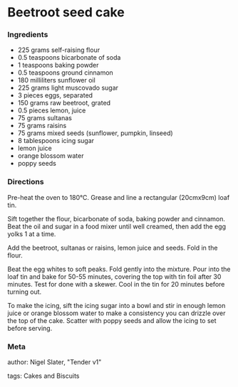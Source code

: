 # Beetroot seed cake

### Ingredients
 * 225 grams self-raising flour
 * 0.5 teaspoons bicarbonate of soda
 * 1 teaspoons baking powder
 * 0.5 teaspoons ground cinnamon
 * 180 milliliters sunflower oil
 * 225 grams light muscovado sugar
 * 3 pieces eggs, separated
 * 150 grams raw beetroot, grated
 * 0.5 pieces lemon, juice
 * 75 grams sultanas
 * 75 grams raisins
 * 75 grams mixed seeds (sunflower, pumpkin, linseed)
 * 8 tablespoons icing sugar
 * lemon juice
 * orange blossom water
 * poppy seeds

### Directions

Pre-heat the oven to 180℃. Grease and line a rectangular (20cmx9cm) loaf tin.

Sift together the flour, bicarbonate of soda, baking powder and cinnamon. Beat the oil and sugar in a food mixer until well creamed, then add the egg yolks 1 at a time. 

Add the beetroot, sultanas or raisins, lemon juice and seeds. Fold in the flour.

Beat the egg whites to soft peaks. Fold gently into the mixture. Pour into the loaf tin and bake for 50-55 minutes, covering the top with tin foil after 30 minutes. Test for done with a skewer. Cool in the tin for 20 minutes before turning out.

To make the icing, sift the icing sugar into a bowl and stir in enough lemon juice or orange blossom water to make a consistency you can drizzle over the top of the cake. Scatter with poppy seeds and allow the icing to set before serving.

### Meta
author: Nigel Slater, "Tender v1"

tags: Cakes and Biscuits

